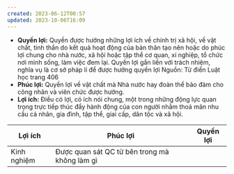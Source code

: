 ```yaml
---
created: 2023-06-12T00:57
updated: 2023-10-06T16:09
---
```

- **Quyền lợi:** Quyền được hưởng những lợi ích về chính trị xã hội, về vật chất, tinh thần do kết quả hoạt động của bản thân tạo nên hoặc do phúc lợi chung cho nhà nước, xã hội hoặc tập thể cơ quan, xí nghiệp, tổ chức nơi mình sống, làm việc đem lại. Quyền lợi gắn liền với trách nhiệm, nghĩa vụ là cơ sở pháp lí để được hưởng quyền lợi
  Nguồn: Từ điển Luật học trang 406
- **Phúc lợi:** Quyền lợi về vật chất mà Nhà nước hay đoàn thể bảo đảm cho công nhân và viên chức được hưởng.
- **Lợi ích:** Điều có lợi, có ích nói chung, một trong những động lực quan trọng trực tiếp thúc đẩy hành động của con người nhằm thoả mãn nhu cầu cá nhân, gia đình, tập thể, giai cấp, dân tộc và xã hội.

| Lợi ích     | Phúc lợi                                      | Quyền lợi |
| ----------- | --------------------------------------------- | --------- |
| Kinh nghiệm | Được quan sát QC từ bên trong mà không làm gì |           |
